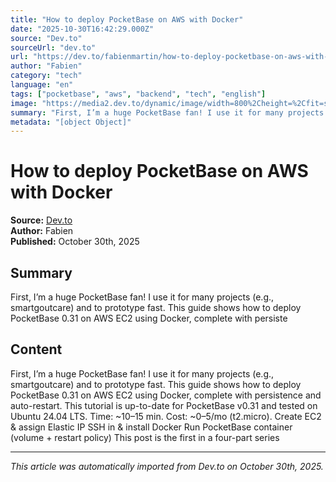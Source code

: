 ```yaml
---
title: "How to deploy PocketBase on AWS with Docker"
date: "2025-10-30T16:42:29.000Z"
source: "Dev.to"
sourceUrl: "dev.to"
url: "https://dev.to/fabienmartin/how-to-deploy-pocketbase-on-aws-with-docker-1o6g"
author: "Fabien"
category: "tech"
language: "en"
tags: ["pocketbase", "aws", "backend", "tech", "english"]
image: "https://media2.dev.to/dynamic/image/width=800%2Cheight=%2Cfit=scale-down%2Cgravity=auto%2Cformat=auto/https%3A%2F%2Fdev-to-uploads.s3.amazonaws.com%2Fuploads%2Farticles%2F574djc20l9ovdyqpzyta.gif"
summary: "First, I’m a huge PocketBase fan! I use it for many projects (e.g., smartgoutcare) and to prototype fast. This guide shows how to deploy PocketBase 0.31 on AWS EC2 using Docker, complete with persiste"
metadata: "[object Object]"
---
```


# How to deploy PocketBase on AWS with Docker

**Source:** [Dev.to](https://dev.to/fabienmartin/how-to-deploy-pocketbase-on-aws-with-docker-1o6g)  
**Author:** Fabien  
**Published:** October 30th, 2025  

## Summary

First, I’m a huge PocketBase fan! I use it for many projects (e.g., smartgoutcare) and to prototype fast. This guide shows how to deploy PocketBase 0.31 on AWS EC2 using Docker, complete with persiste

## Content

First, I’m a huge PocketBase fan! I use it for many projects (e.g., smartgoutcare) and to prototype fast. This guide shows how to deploy PocketBase 0.31 on AWS EC2 using Docker, complete with persistence and auto-restart. This tutorial is up-to-date for PocketBase v0.31 and tested on Ubuntu 24.04 LTS. Time: ~10–15 min. Cost: ~$0–$5/mo (t2.micro). Create EC2 & assign Elastic IP SSH in & install Docker Run PocketBase container (volume + restart policy) This post is the first in a four-part series 

---

*This article was automatically imported from Dev.to on October 30th, 2025.*
